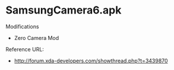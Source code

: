 # SamsungCamera6.apk

Modifications

- Zero Camera Mod

Reference URL:

- http://forum.xda-developers.com/showthread.php?t=3439870

